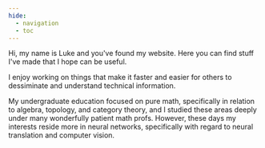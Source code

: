 ```yaml
---
hide:
  - navigation
  - toc
---
```


Hi, my name is Luke and you've found my website. Here you can find stuff I've made that I hope can be useful. 

I enjoy working on things that make it faster and easier for others to dessiminate and understand
technical information. 

My undergraduate education focused on pure math, specifically in relation to algebra, 
topology, and category theory, and I studied these areas deeply under many wonderfully patient 
math profs. However, these days my interests reside more in neural networks, 
specifically with regard to neural translation and computer vision. 



